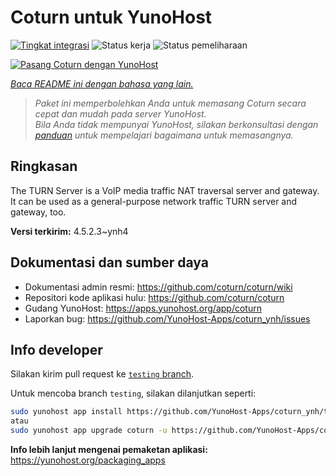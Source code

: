 <!--
N.B.: README ini dibuat secara otomatis oleh <https://github.com/YunoHost/apps/tree/master/tools/readme_generator>
Ini TIDAK boleh diedit dengan tangan.
-->

# Coturn untuk YunoHost

[![Tingkat integrasi](https://dash.yunohost.org/integration/coturn.svg)](https://ci-apps.yunohost.org/ci/apps/coturn/) ![Status kerja](https://ci-apps.yunohost.org/ci/badges/coturn.status.svg) ![Status pemeliharaan](https://ci-apps.yunohost.org/ci/badges/coturn.maintain.svg)

[![Pasang Coturn dengan YunoHost](https://install-app.yunohost.org/install-with-yunohost.svg)](https://install-app.yunohost.org/?app=coturn)

*[Baca README ini dengan bahasa yang lain.](./ALL_README.md)*

> *Paket ini memperbolehkan Anda untuk memasang Coturn secara cepat dan mudah pada server YunoHost.*  
> *Bila Anda tidak mempunyai YunoHost, silakan berkonsultasi dengan [panduan](https://yunohost.org/install) untuk mempelajari bagaimana untuk memasangnya.*

## Ringkasan

The TURN Server is a VoIP media traffic NAT traversal server and gateway. It can be used as a general-purpose network traffic TURN server and gateway, too.

**Versi terkirim:** 4.5.2.3~ynh4
## Dokumentasi dan sumber daya

- Dokumentasi admin resmi: <https://github.com/coturn/coturn/wiki>
- Repositori kode aplikasi hulu: <https://github.com/coturn/coturn>
- Gudang YunoHost: <https://apps.yunohost.org/app/coturn>
- Laporkan bug: <https://github.com/YunoHost-Apps/coturn_ynh/issues>

## Info developer

Silakan kirim pull request ke [`testing` branch](https://github.com/YunoHost-Apps/coturn_ynh/tree/testing).

Untuk mencoba branch `testing`, silakan dilanjutkan seperti:

```bash
sudo yunohost app install https://github.com/YunoHost-Apps/coturn_ynh/tree/testing --debug
atau
sudo yunohost app upgrade coturn -u https://github.com/YunoHost-Apps/coturn_ynh/tree/testing --debug
```

**Info lebih lanjut mengenai pemaketan aplikasi:** <https://yunohost.org/packaging_apps>

